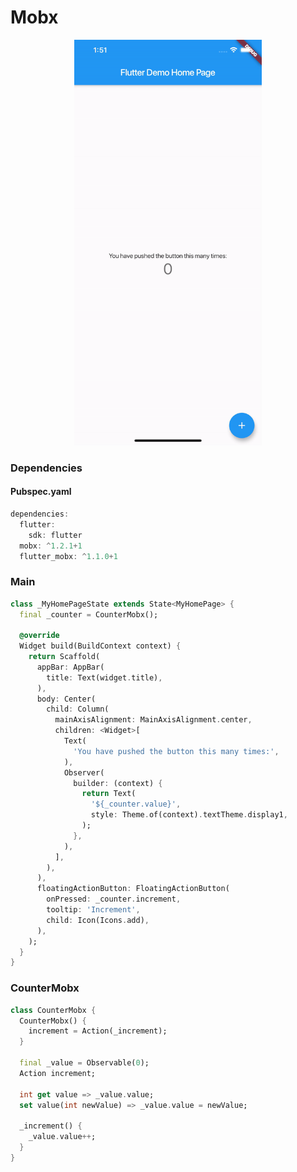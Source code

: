 # Mobx
<p align="center">
<img src="https://github.com/ThiagoEvoa/flutter_examples/blob/master/images/state.gif" height="649" width="300">
</p>

### Dependencies

#### Pubspec.yaml
```dart
dependencies:
  flutter:
    sdk: flutter
  mobx: ^1.2.1+1
  flutter_mobx: ^1.1.0+1
```

### Main
```dart
class _MyHomePageState extends State<MyHomePage> {
  final _counter = CounterMobx();

  @override
  Widget build(BuildContext context) {
    return Scaffold(
      appBar: AppBar(
        title: Text(widget.title),
      ),
      body: Center(
        child: Column(
          mainAxisAlignment: MainAxisAlignment.center,
          children: <Widget>[
            Text(
              'You have pushed the button this many times:',
            ),
            Observer(
              builder: (context) {
                return Text(
                  '${_counter.value}',
                  style: Theme.of(context).textTheme.display1,
                );
              },
            ),
          ],
        ),
      ),
      floatingActionButton: FloatingActionButton(
        onPressed: _counter.increment,
        tooltip: 'Increment',
        child: Icon(Icons.add),
      ),
    );
  }
}
```

### CounterMobx
```dart
class CounterMobx {
  CounterMobx() {
    increment = Action(_increment);
  }

  final _value = Observable(0);
  Action increment;

  int get value => _value.value;
  set value(int newValue) => _value.value = newValue;

  _increment() {
    _value.value++;
  }
}
```

